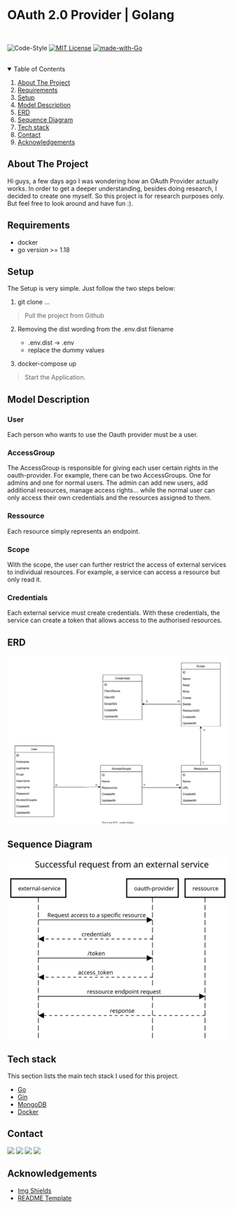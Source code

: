 <h1>OAuth 2.0 Provider | Golang</h1>  
<br>

![Code-Style][code-style]
[![MIT License][license-shield]][license-url]
[![made-with-Go][made-with-go]][golang-url]
<br><br>

<details open="open">
  <summary>Table of Contents</summary>
  <ol>
    <li>
      <a href="#about-the-project">About The Project</a>
    </li>
    <li><a href="#requirements">Requirements</a></li>
    <li><a href="#setup">Setup</a></li>
    <li><a href="#model-description">Model Description</a></li>
    <li><a href="#erd">ERD</a></li>
    <li><a href="#sequence-diagram">Sequence Diagram</a></li>
    <li><a href="#tech-stack">Tech stack</a></li>
    <li><a href="#contact">Contact</a></li>
    <li><a href="#acknowledgements">Acknowledgements</a></li>
  </ol>
</details>

## About The Project
Hi guys, a few days ago I was wondering how an OAuth Provider actually works. In order to get a deeper understanding, besides doing research, I decided to create one myself. So this project is for research purposes only. But feel free to look around and have fun :).

## Requirements
* docker
* go version >= 1.18

## Setup
The Setup is very simple. Just follow the two steps below:
1. git clone ...
> Pull the project from Github
2. Removing the dist wording from the .env.dist filename
   - .env.dist -> .env
   - replace the dummy values

2. docker-compose up
> Start the Application.

## Model Description
### User
Each person who wants to use the Oauth provider must be a user.

### AccessGroup
The AccessGroup is responsible for giving each user certain rights in the oauth-provider. For example, there can be two AccessGroups. One for admins and one for normal users. The admin can add new users, add additional resources, manage access rights... while the normal user can only access their own credentials and the resources assigned to them.

### Ressource
Each resource simply represents an endpoint.

### Scope
With the scope, the user can further restrict the access of external services to individual resources. For example, a service can access a resource but only read it.

### Credentials
Each external service must create credentials. With these credentials, the service can create a token that allows access to the authorised resources.

## ERD
![oauth-provider-erd](doc/oauth-provider-erd.svg)

## Sequence Diagram
![successfull-request-external-service](doc/sequence-diagram.svg)

## Tech stack
This section lists the main tech stack I used for this project.
* [Go](https://go.dev/)
* [Gin](https://github.com/gin-gonic/gin)
* [MongoDB](https://www.mongodb.com/)
* [Docker](https://www.docker.com/)


## Contact

[![][link-name]](https://steinhauer.dev) [![][link-email]](mailto:hello@steinhauer.dev) [![][link-twitter]](https://twitter.com/H3nSte1n) [![][link-medium]](https://henrysteinhauer.medium.com/)

## Acknowledgements

- [Img Shields](https://shields.io)
- [README Template](https://github.com/othneildrew/Best-README-Template/blob/master/README.md)

<!--shield-styles-->

[style-plastic]: https://img.shields.io/badge/plastic-83A603.svg?style=plastic
[style-flat]: https://img.shields.io/badge/flat-83A603.svg?style=flat
[style-flat-square]: https://img.shields.io/badge/flat_square-83A603.svg?style=flat-square
[style-for-the-badge]: https://img.shields.io/badge/for_the_badge-83A603.svg?style=for-the-badge
[style-social]: https://img.shields.io/badge/social-83A603.svg?style=social
[link-name]: https://img.shields.io/badge/Henry_Steinhauer-469C90.svg?link=https://github.com/
[link-email]: https://img.shields.io/badge/Mail-informational?style=flat&logo=Minutemailer&logoColor=white&color=469C90
[link-twitter]: https://img.shields.io/badge/Twitter-informational?style=flat&logo=Twitter&logoColor=white&color=469C90
[link-github]: https://img.shields.io/badge/Github-informational?style=flat&logo=GitHub&logoColor=white&color=469C90
[link-medium]: https://img.shields.io/badge/Medium-informational?style=flat&logo=Medium&logoColor=white&color=469C90
[logo-nuxt]: https://img.shields.io/badge/Nuxt-informational?style=flat&logo=nuxt.js&logoColor=white&color=469C90
[logo-typescript]: https://img.shields.io/badge/Typescript-informational?style=flat&logo=typescript&logoColor=white&color=469C90
[logo-express]: https://img.shields.io/badge/Express-informational?style=flat&logo=express&logoColor=white&color=469C90

<!--infos-->
[code-style]: https://github.com/H3nSte1n/go_oauth_provider/workflows/golangci-lint/badge.svg?style=flat
[license-shield]: https://img.shields.io/badge/License-MIT-yellow.svg?style=flat
[license-url]: https://github.com/H3nSte1n/go_oauth_provider/blob/master/LICENSE
[made-with-go]: https://img.shields.io/badge/Made%20with-Go-1f425f.svg?style=flat
[golang-url]: http://golang.org
